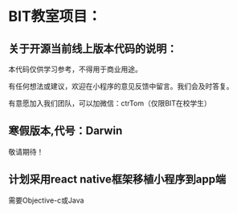 <html>
<body>
<h1>BIT教室项目：</h1>
<h2>关于开源当前线上版本代码的说明：</h2>
<p>本代码仅供学习参考，不得用于商业用途。</p>
<p>有任何想法或建议，欢迎在小程序的意见反馈中留言。我们会及时答复。</p>
<p>有意愿加入我们团队，可以加微信：ctrTom（仅限BIT在校学生）</p>
<h2>寒假版本,代号：Darwin</h2>
<p>敬请期待！</p>
<h2>计划采用react native框架移植小程序到app端</h2>
<p>需要Objective-c或Java</p>
</body>
</html>